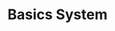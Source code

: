 ---
title: Basics System
layout: redirect
permalink: /tutorial/table.html
redirect_to: /guide/getting-started/components/table.html
sitemap: false
---